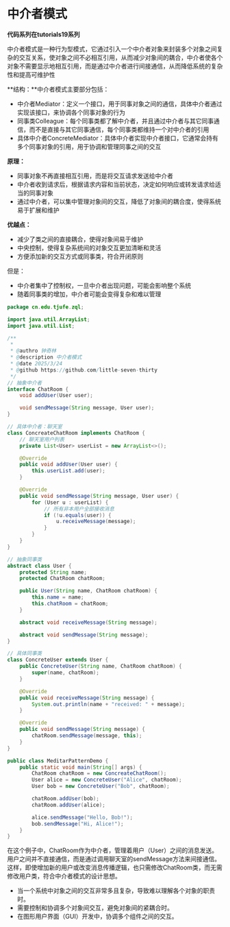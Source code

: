 # 中介者模式

**代码系列在tutorials19系列**

中介者模式是一种行为型模式，它通过引入一个中介者对象来封装多个对象之间复杂的交互关系，使对象之间不必相互引用，从而减少对象间的耦合，中介者使各个对象不需要显示地相互引用，而是通过中介者进行间接通信，从而降低系统的复杂性和提高可维护性

**结构：**中介者模式主要部分包括：

* 中介者Mediator：定义一个接口，用于同事对象之间的通信，具体中介者通过实现该接口，来协调各个同事对象的行为
* 同事类Colleague：每个同事类都了解中介者，并且通过中介者与其它同事通信，而不是直接与其它同事通信，每个同事类都维持一个对中介者的引用
* 具体中介者ConcreteMediator：具体中介者实现中介者接口，它通常会持有多个同事对象的引用，用于协调和管理同事之间的交互



**原理：**

* 同事对象不再直接相互引用，而是将交互请求发送给中介者
* 中介者收到请求后，根据请求内容和当前状态，决定如何响应或转发请求给适当的同事对象
* 通过中介者，可以集中管理对象间的交互，降低了对象间的耦合度，使得系统易于扩展和维护



**优越点：**

* 减少了类之间的直接耦合，使得对象间易于维护
* 中央控制，使得复杂系统间的对象交互更加清晰和灵活
* 方便添加新的交互方式或同事类，符合开闭原则

但是：

* 中介者集中了控制权，一旦中介者出现问题，可能会影响整个系统
* 随着同事类的增加，中介者可能会变得复杂和难以管理



```java
package cn.edu.tjufe.zql;

import java.util.ArrayList;
import java.util.List;

/**
 *
 * @authro 钟奇林
 * @description 中介者模式
 * @date 2025/3/24
 * @github https://github.com/little-seven-thirty
 */
// 抽象中介者
interface ChatRoom {
    void addUser(User user);

    void sendMessage(String message, User user);
}

// 具体中介者：聊天室
class ConcreateChatRoom implements ChatRoom {
    // 聊天室用户列表
    private List<User> userList = new ArrayList<>();

    @Override
    public void addUser(User user) {
        this.userList.add(user);
    }

    @Override
    public void sendMessage(String message, User user) {
        for (User u : userList) {
            // 所有非本用户全部接收消息
            if (!u.equals(user)) {
                u.receiveMessage(message);
            }
        }
    }
}

// 抽象同事类
abstract class User {
    protected String name;
    protected ChatRoom chatRoom;

    public User(String name, ChatRoom chatRoom) {
        this.name = name;
        this.chatRoom = chatRoom;
    }

    abstract void receiveMessage(String message);

    abstract void sendMessage(String message);
}

// 具体同事类
class ConcreteUser extends User {
    public ConcreteUser(String name, ChatRoom chatRoom) {
        super(name, chatRoom);
    }

    @Override
    public void receiveMessage(String message) {
        System.out.println(name + "received: " + message);
    }

    @Override
    public void sendMessage(String message) {
        chatRoom.sendMessage(message, this);
    }
}

public class MeditarPatternDemo {
    public static void main(String[] args) {
        ChatRoom chatRoom = new ConcreateChatRoom();
        User alice = new ConcreteUser("Alice", chatRoom);
        User bob = new ConcreteUser("Bob", chatRoom);

        chatRoom.addUser(bob);
        chatRoom.addUser(alice);

        alice.sendMessage("Hello, Bob!");
        bob.sendMessage("Hi, Alice!");
    }
}

```

在这个例子中，ChatRoom作为中介者，管理着用户（User）之间的消息发送。用户之间并不直接通信，而是通过调用聊天室的sendMessage方法来间接通信。这样，即使增加新的用户或改变消息传播逻辑，也只需修改ChatRoom类，而无需修改用户类，符合中介者模式的设计思想。

- 当一个系统中对象之间的交互非常多且复杂，导致难以理解各个对象的职责时。
- 需要控制和协调多个对象间交互，避免对象间的紧耦合时。
- 在图形用户界面（GUI）开发中，协调多个组件之间的交互。